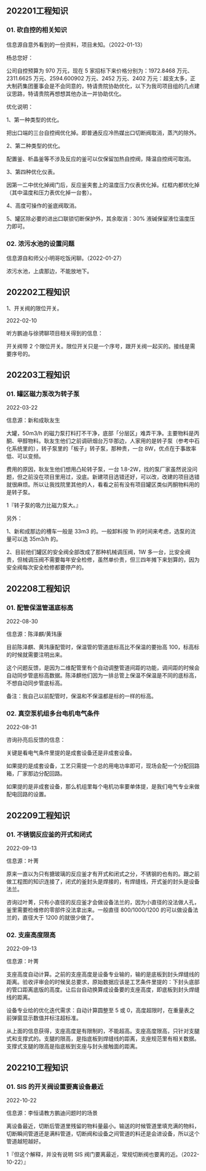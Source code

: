 ## 202201工程知识

### 01. 砍自控的相关知识

信息源自意外看到的一份资料，项目未知。（2022-01-13）

杨总您好：

公司自控预算为 970 万元，现在 5 家招标下来价格分别为：1972.8468 万元、2311.6625 万元、2594.600902 万元、2452 万元、2402 万元：超支太多，正大制药集团董事会是不会同意的，特请贵院协助优化，以下为我司项目组的几点建议思路，特请贵院再想想其他办法一并协助优化。

优化说明：

1、第一种类型的优化。

把出口端的三台自控阀优化掉。即普通反应冷热媒出口切断阀取消，蒸汽的除外。

2、第二种类型的优化。

配置釜、析晶釜等不涉及反应的釜可以仅保留加热自控阀，降温自控阀可取消。

3、第四种优化仪表。

因第一二中优化掉阀门后，反应釜夹套上的温度压力仪表优化掉。红框内都优化掉（其中温度和压力表优化掉一台套）。

4、高度可操作的釜底阀取消。

5、罐区除必要的进出口联锁切断保护外，其余取消：30% 液碱保留液位温度压力即可。

### 02. 浓污水池的设置问题

信息源自和师父小明哥吃饭闲聊。（2022-01-27）

浓污水池，上虞那边，不能放地下。

## 202202工程知识

1、开关阀的限位开关。

2022-02-10

听方鹏迪与徐骋聊项目相关得到的信息：

开关阀带 2 个限位开关。限位开关只是一个序号，跟开关阀一起买的。接线是需要序号的。

## 202203工程知识

### 01. 罐区磁力泵改为转子泵

2022-03-22

信息源：新和成耿友生

大罐，50m3/h 的磁力泵打料打不干净，底部「分层区」难弄干净。主要物料是丙酮、甲醇物料。耿友生他们之前调研烟台万华那边，人家用的是转子泵（参考中石化系统里的），转子泵里的「板子」转子泵，那种贵，一台 8W，优点在于事故率低、可以变频。

费用的原因，耿友生他们想用凸轮转子泵，一台 1.8-2W，找的泵厂家虽然说没问题，但之前没在项目里用过，没底。新建项目选错还好，可以改，改建的项目选错就很麻烦。所以让我找院里其他的人，看看之前有没有项目罐区类似丙酮物料用的是转子泵。

1『转子泵的吸力比磁力泵大。』

另外：

1、新和成那边的槽车一般是 33m3 的。一般卸料按 1h 的时间来考虑，选泵的流量可以选 35m3/h 的。

2、目前他们罐区的安全阀全部改成了那种机械调压阀，1W 多一台，比安全阀贵，但械调压阀不需要每年安全检修，虽然单价贵，但三四年摊下来划算的，因为安全阀每次安全检修都要停产的。

## 202208工程知识

### 01. 配管保温管道底标高

2022-08-30

信息源：陈泽麒/黄玮康

目前陈泽麒、黄玮康配管时，保温管的管道底标高比不保温的要抬高 100，标高标的时候就需要注明出来。

这个问题反馈，是因为二维配管里有个自动调整管道间距的功能，调间距的时候会自动同步管底标高数据。陈泽麒他们因为一排总管上保温不保温是不同的底标高，不想自动同步管底标高。

备注：我自己以前配管时，保温和不保温都是标的一样的标高。

### 02. 真空泵机组多台电机电气条件

2022-08-31

咨询孙亮后反馈的信息：

关键是看电气条件里提的是成套设备还是非成套设备。

如果提的是成套设备，工艺只需提一个总的用电功率即可，现场会配一个分配回路箱，厂家那边分配回路。

如果提的是非成套设备，那么机组里每个电机功率要单体提，是我们电气专业来做配电回路的设置。

## 202209工程知识

### 01. 不锈钢反应釜的开式和闭式

2022-09-13

信息源：叶菁

原来一直以为只有搪玻璃的反应釜才有开式和闭式之分，不锈钢的也有的。跟之前做工程图的知识连接了，闭式的釜封头是焊接的，有焊缝线，开式釜的封头是设备法兰。

咨询过叶菁，只有小直径的反应釜才会做设备法兰的，因为小直径的没法做人孔，釜里需要检维修的零部件没法拿出来。一般直径 800/1000/1200 的可以做设备法兰的，直径大于 1200 的就很少做了。

### 02. 支座高度限高

2022-09-13

信息源：叶菁

支座高度自动计算。之前的支座高度是设备专业输的，输的是底板到封头焊缝线的距离。验收评审会的时候吴总要求，原始数据应该是工艺条件里提的：下封头底部的管口距离底版的高度。让后台自动换算成设备要的支座高度，即底板到封头焊缝线的距离。

设备专业给的优化迭代需求：自动计算圆整至 5 或 0，高度超限时，在重量表之前弹窗显示数值并标注超标准。

从上面的信息获得，支座高度是有限制的，不能超高。支座高度限高，只针对支腿式和支撑式的。支腿的限高，是指底板到焊缝线的距离，支座规范里有相关数据。支撑式支腿的限高是指底板到支座与封头接触面的距离。

## 202210工程知识

### 01. SIS 的开关阀设置要离设备最近

2022-10-22

信息源：李恒请教方鹏迪问题时的场景

离设备最近，切断后管道里残留的物料量最小。输送的时候管道里填充满的物料，切断瞬间管道还是满料管道，切断阀和设备之间管道的料还是会进设备，所以这个管道越短越好。

1『但这个解释，并没有说明 SIS 阀门要离最近，常规切断阀也要离的近。（2022-10-22）』

